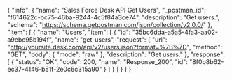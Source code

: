 {
  "info": {
    "name": "Sales Force Desk API Get Users",
    "_postman_id": "f614622c-bc75-46ba-9244-4c5f84a3ce74",
    "description": "Get users.",
    "schema": "https://schema.getpostman.com/json/collection/v2.0.0/"
  },
  "item": [
    {
      "name": "Users",
      "item": [
        {
          "id": "35bc6dda-a5a5-4fa3-aa02-a9ebc95b194f",
          "name": "get-users",
          "request": {
            "url": "http://yoursite.desk.com/api/v2/users.json?format=%7B%7D",
            "method": "GET",
            "body": {
              "mode": "raw"
            },
            "description": "Get users."
          },
          "response": [
            {
              "status": "OK",
              "code": 200,
              "name": "Response_200",
              "id": "8f0b8b62-ec37-4146-b51f-2e0c6c315a90"
            }
          ]
        }
      ]
    }
  ]
}
